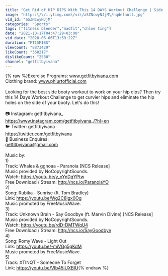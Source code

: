```yaml
---
title: "Get Rid of HIP DIPS With This 14 DAYS Workout Challenge | Side Booty And Hourglass Figure At Home"
image: "https:\/\/i.ytimg.com\/vi\/aSZNcwyNJjM\/hqdefault.jpg"
vid_id: "aSZNcwyNJjM"
categories: "Sports"
tags: ["fitness blender","madfit","chloe ting"]
date: "2021-10-17T04:47:29+03:00"
vid_date: "2020-06-06T13:59:22Z"
duration: "PT15M18S"
viewcount: "8873429"
likeCount: "368217"
dislikeCount: "2580"
channel: "getfitbyivana"
---
```

{% raw %}Exercise Programs: www.getfitbyivana.com<br />Clothing brand: www.phlurtofficial.com<br /><br />Looking for the best side booty workout to work on your hip dips? Then try this 14 Days Workout Challenge to get curvier hips and eliminate the hip holes on the side of your booty. Let's do this!<br /><br />📷 Instagram: getfitbyivana_<br /><a rel="nofollow" target="blank" href="https://www.instagram.com/getfitbyivana_/?hl=en">https://www.instagram.com/getfitbyivana_/?hl=en</a><br />🐦 Twitter: getfitbyivana<br /><a rel="nofollow" target="blank" href="https://twitter.com/getfitbyivana">https://twitter.com/getfitbyivana</a><br />📩 Business Enquires: <br />getfitbyivana@gmail.com<br /><br />Music by:<br />1)<br />Track: Whales &amp; ggnoaa - Paranoia [NCS Release]<br />Music provided by NoCopyrightSounds.<br />Watch: <a rel="nofollow" target="blank" href="https://youtu.be/y_oYnDqYPtw">https://youtu.be/y_oYnDqYPtw</a><br />Free Download / Stream: <a rel="nofollow" target="blank" href="http://ncs.io/ParanoiaYO">http://ncs.io/ParanoiaYO</a><br />2)<br />Song: Rubika - Sunrise (ft. Tom Bradley)<br />Link: <a rel="nofollow" target="blank" href="https://youtu.be/Wg2C8lgx0Og">https://youtu.be/Wg2C8lgx0Og</a><br />Music promoted by FreeMusicWave.<br />3)<br />Track: Unknown Brain - Say Goodbye (ft. Marvin Divine) [NCS Release]<br />Music provided by NoCopyrightSounds.<br />Watch: <a rel="nofollow" target="blank" href="https://youtu.be/rdD-DMTWqU4">https://youtu.be/rdD-DMTWqU4</a><br />Free Download / Stream: <a rel="nofollow" target="blank" href="http://ncs.io/SayGoodbye">http://ncs.io/SayGoodbye</a><br />4)<br />Song: Romy Wave - Light Out<br />Link: <a rel="nofollow" target="blank" href="https://youtu.be/-miVGg5gKdM">https://youtu.be/-miVGg5gKdM</a><br />Music promoted by FreeMusicWave.<br />5)<br />Track: XTINQT - Someone To Forget<br />Link: <a rel="nofollow" target="blank" href="https://youtu.be/VIb45IUXBIU">https://youtu.be/VIb45IUXBIU</a>{% endraw %}
